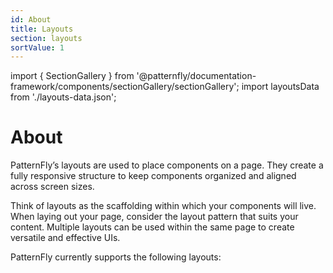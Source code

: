 ```yaml
---
id: About
title: Layouts
section: layouts
sortValue: 1
---
```


import { SectionGallery } from '@patternfly/documentation-framework/components/sectionGallery/sectionGallery';
import layoutsData from './layouts-data.json';

# About

PatternFly’s layouts are used to place components on a page. They create a fully responsive structure to keep components organized and aligned across screen sizes. 

Think of layouts as the scaffolding within which your components will live. When laying out your page, consider the layout pattern that suits your content. Multiple layouts can be used within the same page to create versatile and effective UIs. 

PatternFly currently supports the following layouts:

<SectionGallery
  section="layouts"
  galleryItemsData={layoutsData}
  placeholderText="Search layouts by name"
  includeSubsections={true}
  hasGridText={true}
/>
